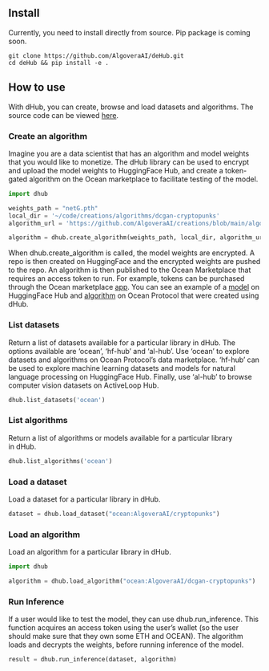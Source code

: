 ## **Install**

Currently, you need to install directly from source. Pip package is coming soon.

```
git clone https://github.com/AlgoveraAI/deHub.git
cd deHub && pip install -e .
```

## **How to use**

With dHub, you can create, browse and load datasets and algorithms. The source code can be viewed [here](https://github.com/AlgoveraAI/deHub).

### Create an algorithm

Imagine you are a data scientist that has an algorithm and model weights that you would like to monetize. The dHub library can be used to encrypt and upload the model weights to HuggingFace Hub, and create a token-gated algorithm on the Ocean marketplace to facilitate testing of the model.

```python
import dhub

weights_path = "netG.pth"
local_dir = '~/code/creations/algorithms/dcgan-cryptopunks'
algorithm_url = 'https://github.com/AlgoveraAI/creations/blob/main/algorithms/dcgan-cryptopunks/dcgan-cryptopunks-inference.py'

algorithm = dhub.create_algorithm(weights_path, local_dir, algorithm_url)
```

When dhub.create_algorithm is called, the model weights are encrypted. A repo is then created on HuggingFace and the encrypted weights are pushed to the repo. An algorithm is then published to the Ocean Marketplace that requires an access token to run. For example, tokens can be purchased through the Ocean marketplace [app](https://market.oceanprotocol.com/). You can see an example of a [model](https://huggingface.co/AlgoveraAI/dcgan-cryptopunks/tree/main) on HuggingFace Hub and [algorithm](https://market.oceanprotocol.com/asset/did:op:0D5Cb1a89b568c2Cf2A473F89394924B733A36Ed) on Ocean Protocol that were created using dHub.

### List datasets

Return a list of datasets available for a particular library in dHub. The options available are ‘ocean’, ‘hf-hub’ and ‘al-hub’. Use ‘ocean’ to explore datasets and algorithms on Ocean Protocol’s data marketplace. ‘hf-hub’ can be used to explore machine learning datasets and models for natural language processing on HuggingFace Hub. Finally, use ‘al-hub’ to browse computer vision datasets on ActiveLoop Hub.

```python
dhub.list_datasets('ocean')
```

### List algorithms

Return a list of algorithms or models available for a particular library in dHub.

```python
dhub.list_algorithms('ocean')
```

### Load a dataset

Load a dataset for a particular library in dHub.

```python
dataset = dhub.load_dataset("ocean:AlgoveraAI/cryptopunks")
```

### Load an algorithm

Load an algorithm for a particular library in dHub.

```python
import dhub

algorithm = dhub.load_algorithm("ocean:AlgoveraAI/dcgan-cryptopunks")
```

### Run Inference

If a user would like to test the model, they can use dhub.run_inference. This function acquires an access token using the user’s wallet (so the user should make sure that they own some ETH and OCEAN). The algorithm loads and decrypts the weights, before running inference of the model.

```python
result = dhub.run_inference(dataset, algorithm)
```